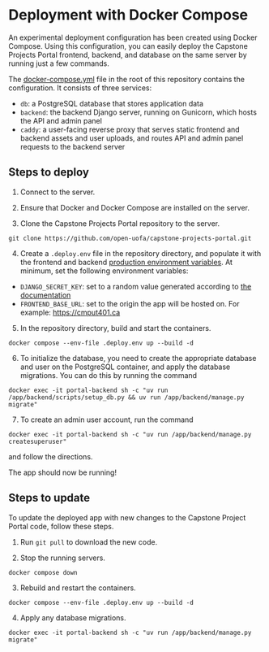 # Deployment with Docker Compose

An experimental deployment configuration has been created using Docker Compose.
Using this configuration, you can easily deploy the Capstone Projects Portal frontend, backend, and database on the same server by running just a few commands.

The [docker-compose.yml](/docker-compose.yml) file in the root of this repository contains the configuration. It consists of three services:
- `db`: a PostgreSQL database that stores application data
- `backend`: the backend Django server, running on Gunicorn, which hosts the API and admin panel
- `caddy`: a user-facing reverse proxy that serves static frontend and backend assets and user uploads, and routes API and admin panel requests to the backend server

## Steps to deploy

1. Connect to the server.

2. Ensure that Docker and Docker Compose are installed on the server.

3. Clone the Capstone Projects Portal repository to the server.
```
git clone https://github.com/open-uofa/capstone-projects-portal.git
```

4. Create a `.deploy.env` file in the repository directory, and populate it with the frontend and backend [production environment variables](environment-variables.md). At minimum, set the following environment variables:

- `DJANGO_SECRET_KEY`: set to a random value generated according to [the documentation](environment-variables.md)
- `FRONTEND_BASE_URL`: set to the origin the app will be hosted on. For example: https://cmput401.ca

5. In the repository directory, build and start the containers.
```
docker compose --env-file .deploy.env up --build -d
```

6. To initialize the database, you need to create the appropriate database and user on the PostgreSQL container, and apply the database migrations.
You can do this by running the command
```
docker exec -it portal-backend sh -c "uv run /app/backend/scripts/setup_db.py && uv run /app/backend/manage.py migrate"
```

7. To create an admin user account, run the command
```
docker exec -it portal-backend sh -c "uv run /app/backend/manage.py createsuperuser"
```
and follow the directions.

The app should now be running!

## Steps to update

To update the deployed app with new changes to the Capstone Project Portal code, follow these steps.

1. Run `git pull` to download the new code.

2. Stop the running servers.
```
docker compose down
```

3. Rebuild and restart the containers.
```
docker compose --env-file .deploy.env up --build -d
```

4. Apply any database migrations.
```
docker exec -it portal-backend sh -c "uv run /app/backend/manage.py migrate"
```
